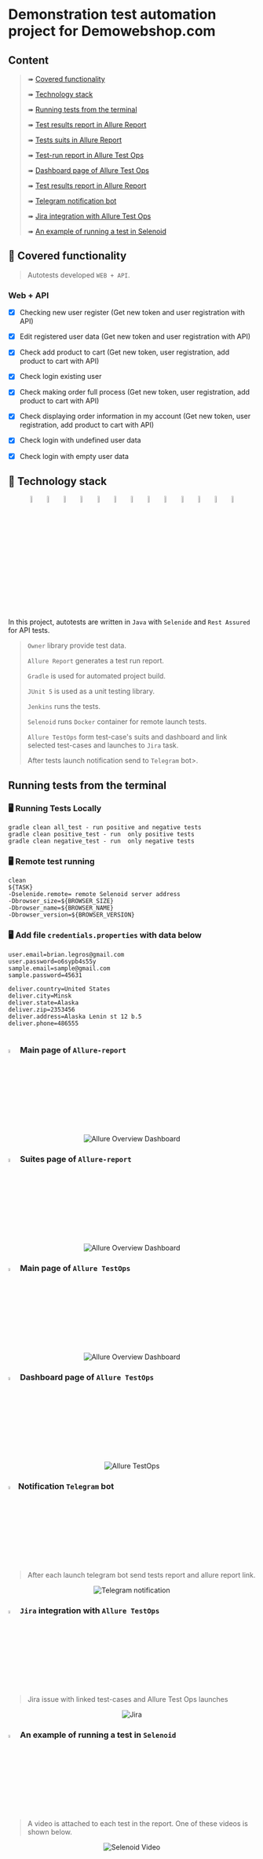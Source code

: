 # Demonstration test automation project for Demowebshop.com 


## Content

> ➠ [Covered functionality](#tshirt-covered-functionality)
>
> ➠ [Technology stack](#abacus-technology-stack)
>
> ➠ [Running tests from the terminal](#Running-tests-from-the-terminal)
>
> ➠ [Test results report in Allure Report](#scroll-main-page-of-allure-report)
> 
> ➠ [Tests suits in Allure Report](#scroll-main-page-of-allure-report)
> 
> ➠ [Test-run report in Allure Test Ops](#scroll-main-page-of-allure-report)
> 
> ➠ [Dashboard page of Allure Test Ops](#scroll-main-page-of-allure-report)
> 
> ➠ [Test results report in Allure Report](#scroll-main-page-of-allure-report)
> 
> ➠ [Telegram notification bot](#scroll-main-page-of-allure-report)
> 
> ➠ [Jira integration with Allure Test Ops](#scroll-main-page-of-allure-report)
> 
> ➠ [An example of running a test in Selenoid](#scroll-main-page-of-allure-report)

## :tshirt: Covered functionality

> Autotests developed <code>WEB + API</code>.

### Web + API

- [x] Checking new user register (Get new token and user registration with API) 
- [x] Edit registered user data (Get new token and user registration with API) 
- [x] Check add product to cart (Get new token, user registration, add product to cart with API) 
- [x] Check login existing user
- [x] Check making order full process (Get new token, user registration, add product to cart with API) 
- [x] Check displaying order information in my account (Get new token, user registration, add product to cart with API) 
- [x] Check login with undefined user data
- [x] Check login with empty user data



## :abacus: Technology stack

<p align="center">
<img width="6%" title="IntelliJ IDEA" src="images/logo/Intelij_IDEA.svg">
<img width="6%" title="Java" src="images/logo/Java.svg">
<img width="6%" title="Selenide" src="images/logo/Selenide.svg">
<img width="6%" title="Rest Assured" src="images/logo/RestAssured.png">
<img width="6%" title="Allure Report" src="images/logo/Allure_Report.svg">
<img width="6%" title="Gradle" src="images/logo/Gradle.svg">
<img width="6%" title="JUnit5" src="images/logo/JUnit5.svg">
<img width="6%" title="GitHub" src="images/logo/GitHub.svg">
<img width="6%" title="Jenkins" src="images/logo/Jenkins.svg">
<img width="6%" title="Selenoid" src="images/logo/Selenoid.svg">
<img width="6%" title="Allure TestOps" src="images/logo/Allure_TO.svg">
<img width="6%" title="Telegram API" src="images/logo/Telegram.svg">
<img width="6%" title="Jira" src="images/logo/jira-seeklogo.com.svg">
</p>

In this project, autotests are written in <code>Java</code> with <code>Selenide</code> and <code>Rest Assured</code> for API tests.

> <code>Owner</code> library provide test data.
>
> <code>Allure Report</code> generates a test run report.
> 
> <code>Gradle</code> is used for automated project build.
>
> <code>JUnit 5</code> is used as a unit testing library.
>
> <code>Jenkins</code> runs the tests.
>
> <code>Selenoid</code> runs <code>Docker</code> container for remote launch tests.
>
> <code>Allure TestOps</code> form test-case's suits and dashboard and link selected test-cases and launches to <code>Jira</code> task.
>  
> After tests launch notification send to <code>Telegram</code> bot>.

## Running tests from the terminal

### :desktop_computer: Running Tests Locally

```
gradle clean all_test - run positive and negative tests
gradle clean positive_test - run  only positive tests
gradle clean negative_test - run  only negative tests

```

### :desktop_computer: Remote test running

```
clean
${TASK}
-Dselenide.remote= remote Selenoid server address
-Dbrowser_size=${BROWSER_SIZE}
-Dbrowser_name=${BROWSER_NAME}
-Dbrowser_version=${BROWSER_VERSION}
```
### :desktop_computer: Add file <code>credentials.properties</code> with data below
```
user.email=brian.legros@gmail.com
user.password=o6sypb4s55y
sample.email=sample@gmail.com
sample.password=45631

deliver.country=United States
deliver.city=Minsk
deliver.state=Alaska
deliver.zip=2353456
deliver.address=Alaska Lenin st 12 b.5
deliver.phone=486555


```
### <img width="4%" title="Allure" src="images/logo/Allure_Report.svg"> Main page of <code>Allure-report</code>

<p align="center">
<img title="Allure Overview Dashboard" src="images/screens/allureMain.png">
</p>

### <img width="4%" title="Allure" src="images/logo/Allure_Report.svg"> Suites page of <code>Allure-report</code>

<p align="center">
<img title="Allure Overview Dashboard" src="images/screens/allure.PNG">
</p>

### <img width="4%" title="Allure TestOps" src="images/logo/Allure_TO.svg"> Main page of <code>Allure TestOps</code>

<p align="center">
<img title="Allure Overview Dashboard" src="images/screens/allure_to_dashboard.PNG">
</p>

### <img width="4%" title="Allure TestOps" src="images/logo/Allure_TO.svg"> Dashboard page of <code>Allure TestOps</code>

<p align="center">
<img title="Allure TestOps" src="images/screens/allure_to_dashboard.PNG">
</p>


### <img width="4%" title="Telegram" src="images/logo/Telegram.svg">Notification <code>Telegram</code> bot

>After each launch telegram bot send tests report and allure report link.

<p align="center">
<img title="Telegram notification" src="images/screens/telegram.PNG">
</p>

### <img width="4%" title="Telegram" src="images/logo/jira-seeklogo.com.svg"> <code>Jira</code> integration with <code>Allure TestOps</code>

> Jira issue with linked test-cases and Allure Test Ops launches

<p align="center">
<img title="Jira" src="images/screens/Jira.PNG">
</p>

### <img width="4%" title="Selenoid" src="images/logo/Selenoid.svg"> An example of running a test in <code>Selenoid</code>

>A video is attached to each test in the report. One of these videos is shown below.

<p align="center">
  <img title="Selenoid Video" src="images/gifs/Selenoid.gif">
</p>
